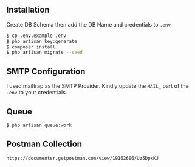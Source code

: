 ## Installation

Create DB Schema then add the DB Name and credentials to `.env`

``` bash
$ cp .env.example .env
$ php artisan key:generate
$ composer install
$ php artisan migrate --seed
```

## SMTP Configuration
I used mailtrap as the SMTP Provider. Kindly update the `MAIL_` part of the `.env` to your credentials.

## Queue
``` bash
$ php artisan queue:work
```

## Postman Collection

``https://documenter.getpostman.com/view/19162606/Uz5DpxKJ``
